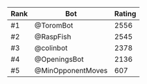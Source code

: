 Rank|Bot|Rating
---|---|---
#1|@ToromBot|2556
#2|@RaspFish|2545
#3|@colinbot|2378
#4|@OpeningsBot|2136
#5|@MinOpponentMoves|607
